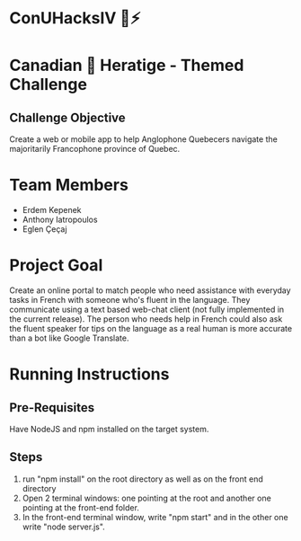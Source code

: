 # ConUHacksIV 🐝⚡
# Canadian 🍁 Heratige - Themed Challenge
## Challenge Objective
Create a web or mobile app to help Anglophone Quebecers navigate the majoritarily Francophone province of Quebec.

# Team Members
- Erdem Kepenek
- Anthony Iatropoulos
- Eglen Çeçaj

# Project Goal
Create an online portal to match people who need assistance with everyday tasks in French with someone who's fluent in the language. They communicate using a text based web-chat client (not fully implemented in the current release). The person who needs help in French could also ask the fluent speaker for tips on the language as a real human is more accurate than a bot like Google Translate.

# Running Instructions
## Pre-Requisites
Have NodeJS and npm installed on the target system.
## Steps
1. run "npm install" on the root directory as well as on the front end directory
2. Open 2 terminal windows: one pointing at the root and another one pointing at the front-end folder.
3. In the front-end terminal window, write "npm start" and in the other one write "node server.js".

